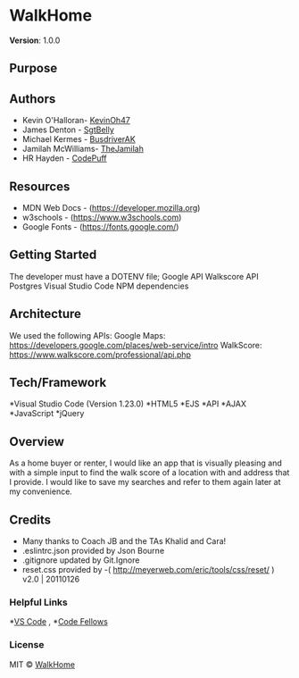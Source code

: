 # WalkHome
**Version**: 1.0.0  

## Purpose

## Authors
* Kevin O'Halloran- [KevinOh47](https://github.com/KevinOh47)
* James Denton - [SgtBelly](https://github.com/SgtBelly)
* Michael Kermes - [BusdriverAK](https://github.com/BusdriverAK)
* Jamilah McWilliams- [TheJamilah](https://github.com/TheJamilah)
* HR Hayden - [CodePuff](https://github.com/CodePuff)

## Resources
* MDN Web Docs - (https://developer.mozilla.org)
* w3schools - (https://www.w3schools.com)
* Google Fonts - (https://fonts.google.com/)

## Getting Started
The developer must have a DOTENV file;
Google API
Walkscore API
Postgres
Visual Studio Code
NPM dependencies

## Architecture
We used the following APIs:
Google Maps:
https://developers.google.com/places/web-service/intro
WalkScore:
https://www.walkscore.com/professional/api.php

## Tech/Framework
*Visual Studio Code (Version 1.23.0)
*HTML5
*EJS
*API
*AJAX
*JavaScript
*jQuery

## Overview
As a home buyer or renter, I would like an app that is visually pleasing and with a simple input to find the walk score of a location with and address that I provide. I would like to save my searches and refer to them again later at my convenience.


## Credits
* Many thanks to Coach JB and the TAs Khalid and Cara!
* .eslintrc.json provided by Json Bourne
* .gitignore updated by Git.Ignore
* reset.css provided by -( http://meyerweb.com/eric/tools/css/reset/ ) v2.0 | 20110126

### Helpful Links
*[VS Code](www.visualstudio.com) ,
*[Code Fellows](https://www.codefellows.org/)

### License
MIT © [WalkHome](2018)
